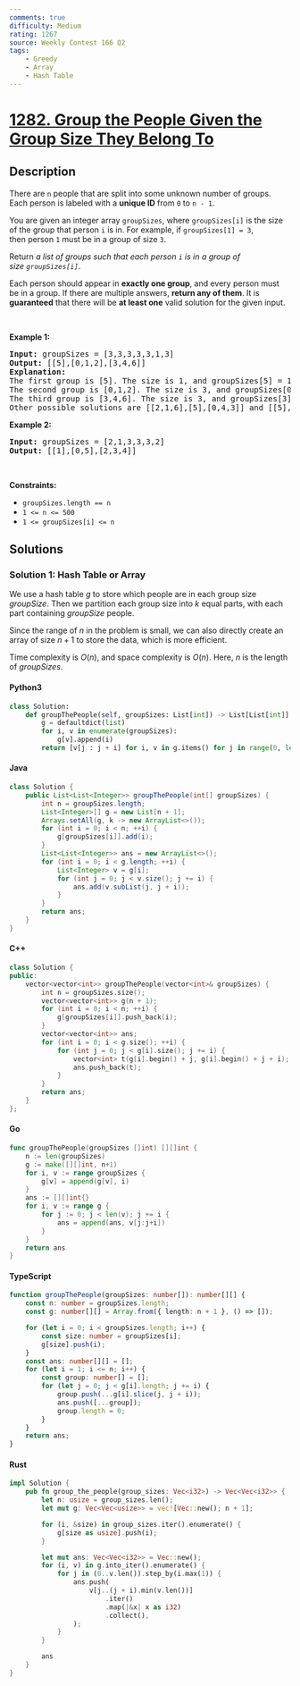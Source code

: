 ```yaml
---
comments: true
difficulty: Medium
rating: 1267
source: Weekly Contest 166 Q2
tags:
    - Greedy
    - Array
    - Hash Table
---
```


<!-- problem:start -->

# [1282. Group the People Given the Group Size They Belong To](https://leetcode.com/problems/group-the-people-given-the-group-size-they-belong-to)

## Description

<!-- description:start -->

<p>There are <code>n</code> people&nbsp;that are split into some unknown number of groups. Each person is labeled with a&nbsp;<strong>unique ID</strong>&nbsp;from&nbsp;<code>0</code>&nbsp;to&nbsp;<code>n - 1</code>.</p>

<p>You are given an integer array&nbsp;<code>groupSizes</code>, where <code>groupSizes[i]</code>&nbsp;is the size of the group that person&nbsp;<code>i</code>&nbsp;is in. For example, if&nbsp;<code>groupSizes[1] = 3</code>, then&nbsp;person&nbsp;<code>1</code>&nbsp;must be in a&nbsp;group of size&nbsp;<code>3</code>.</p>

<p>Return&nbsp;<em>a list of groups&nbsp;such that&nbsp;each person&nbsp;<code>i</code>&nbsp;is in a group of size&nbsp;<code>groupSizes[i]</code></em>.</p>

<p>Each person should&nbsp;appear in&nbsp;<strong>exactly one group</strong>,&nbsp;and every person must be in a group. If there are&nbsp;multiple answers, <strong>return any of them</strong>. It is <strong>guaranteed</strong> that there will be <strong>at least one</strong> valid solution for the given input.</p>

<p>&nbsp;</p>
<p><strong class="example">Example 1:</strong></p>

<pre>
<strong>Input:</strong> groupSizes = [3,3,3,3,3,1,3]
<strong>Output:</strong> [[5],[0,1,2],[3,4,6]]
<b>Explanation:</b> 
The first group is [5]. The size is 1, and groupSizes[5] = 1.
The second group is [0,1,2]. The size is 3, and groupSizes[0] = groupSizes[1] = groupSizes[2] = 3.
The third group is [3,4,6]. The size is 3, and groupSizes[3] = groupSizes[4] = groupSizes[6] = 3.
Other possible solutions are [[2,1,6],[5],[0,4,3]] and [[5],[0,6,2],[4,3,1]].
</pre>

<p><strong class="example">Example 2:</strong></p>

<pre>
<strong>Input:</strong> groupSizes = [2,1,3,3,3,2]
<strong>Output:</strong> [[1],[0,5],[2,3,4]]
</pre>

<p>&nbsp;</p>
<p><strong>Constraints:</strong></p>

<ul>
	<li><code>groupSizes.length == n</code></li>
	<li><code>1 &lt;= n&nbsp;&lt;= 500</code></li>
	<li><code>1 &lt;=&nbsp;groupSizes[i] &lt;= n</code></li>
</ul>

<!-- description:end -->

## Solutions

<!-- solution:start -->

### Solution 1: Hash Table or Array

We use a hash table $g$ to store which people are in each group size $groupSize$. Then we partition each group size into $k$ equal parts, with each part containing $groupSize$ people.

Since the range of $n$ in the problem is small, we can also directly create an array of size $n+1$ to store the data, which is more efficient.

Time complexity is $O(n)$, and space complexity is $O(n)$. Here, $n$ is the length of $groupSizes$.

<!-- tabs:start -->

#### Python3

```python
class Solution:
    def groupThePeople(self, groupSizes: List[int]) -> List[List[int]]:
        g = defaultdict(list)
        for i, v in enumerate(groupSizes):
            g[v].append(i)
        return [v[j : j + i] for i, v in g.items() for j in range(0, len(v), i)]
```

#### Java

```java
class Solution {
    public List<List<Integer>> groupThePeople(int[] groupSizes) {
        int n = groupSizes.length;
        List<Integer>[] g = new List[n + 1];
        Arrays.setAll(g, k -> new ArrayList<>());
        for (int i = 0; i < n; ++i) {
            g[groupSizes[i]].add(i);
        }
        List<List<Integer>> ans = new ArrayList<>();
        for (int i = 0; i < g.length; ++i) {
            List<Integer> v = g[i];
            for (int j = 0; j < v.size(); j += i) {
                ans.add(v.subList(j, j + i));
            }
        }
        return ans;
    }
}
```

#### C++

```cpp
class Solution {
public:
    vector<vector<int>> groupThePeople(vector<int>& groupSizes) {
        int n = groupSizes.size();
        vector<vector<int>> g(n + 1);
        for (int i = 0; i < n; ++i) {
            g[groupSizes[i]].push_back(i);
        }
        vector<vector<int>> ans;
        for (int i = 0; i < g.size(); ++i) {
            for (int j = 0; j < g[i].size(); j += i) {
                vector<int> t(g[i].begin() + j, g[i].begin() + j + i);
                ans.push_back(t);
            }
        }
        return ans;
    }
};
```

#### Go

```go
func groupThePeople(groupSizes []int) [][]int {
	n := len(groupSizes)
	g := make([][]int, n+1)
	for i, v := range groupSizes {
		g[v] = append(g[v], i)
	}
	ans := [][]int{}
	for i, v := range g {
		for j := 0; j < len(v); j += i {
			ans = append(ans, v[j:j+i])
		}
	}
	return ans
}
```

#### TypeScript

```ts
function groupThePeople(groupSizes: number[]): number[][] {
    const n: number = groupSizes.length;
    const g: number[][] = Array.from({ length: n + 1 }, () => []);

    for (let i = 0; i < groupSizes.length; i++) {
        const size: number = groupSizes[i];
        g[size].push(i);
    }
    const ans: number[][] = [];
    for (let i = 1; i <= n; i++) {
        const group: number[] = [];
        for (let j = 0; j < g[i].length; j += i) {
            group.push(...g[i].slice(j, j + i));
            ans.push([...group]);
            group.length = 0;
        }
    }
    return ans;
}
```

#### Rust

```rust
impl Solution {
    pub fn group_the_people(group_sizes: Vec<i32>) -> Vec<Vec<i32>> {
        let n: usize = group_sizes.len();
        let mut g: Vec<Vec<usize>> = vec![Vec::new(); n + 1];

        for (i, &size) in group_sizes.iter().enumerate() {
            g[size as usize].push(i);
        }

        let mut ans: Vec<Vec<i32>> = Vec::new();
        for (i, v) in g.into_iter().enumerate() {
            for j in (0..v.len()).step_by(i.max(1)) {
                ans.push(
                    v[j..(j + i).min(v.len())]
                        .iter()
                        .map(|&x| x as i32)
                        .collect(),
                );
            }
        }

        ans
    }
}
```

<!-- tabs:end -->

<!-- solution:end -->

<!-- problem:end -->
